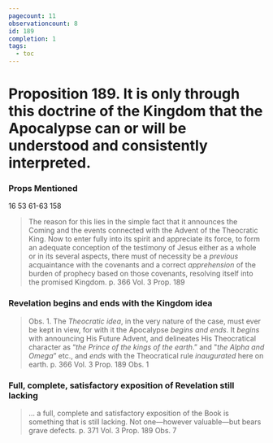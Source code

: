 ```yaml
---
pagecount: 11
observationcount: 8
id: 189
completion: 1
tags:
  - toc
---
```

# Proposition 189. It is only through this doctrine of the Kingdom that the Apocalypse can or will be understood and consistently interpreted.

### Props Mentioned
16 53 61-63 158

>The reason for this lies in the simple fact that it announces the Coming and the events connected with the Advent of the Theocratic King. Now to enter fully into its spirit and appreciate its force, to form an adequate conception of the testimony of Jesus either as a whole or in its several aspects, there must of necessity be a *previous* acquaintance with the covenants and a correct *apprehension* of the burden of prophecy based on those covenants, resolving itself into the promised Kingdom.
>p. 366 Vol. 3 Prop. 189
### Revelation begins and ends with the Kingdom idea
>Obs. 1. The *Theocratic idea*, in the very nature of the case, must ever be kept in view, for with it the Apocalypse *begins and ends*. It *begins* with announcing His Future Advent, and delineates His Theocratical character as “*the Prince of the kings of the earth*.” and "*the Alpha and Omega*” etc., and *ends* with the Theocratical rule *inaugurated* here on earth.
>p. 366 Vol. 3 Prop. 189 Obs. 1
### Full, complete, satisfactory exposition of Revelation still lacking
>... a full, complete and satisfactory exposition of the Book is something that is still lacking. Not one—however valuable—but bears grave defects.
>p. 371 Vol. 3 Prop. 189 Obs. 7